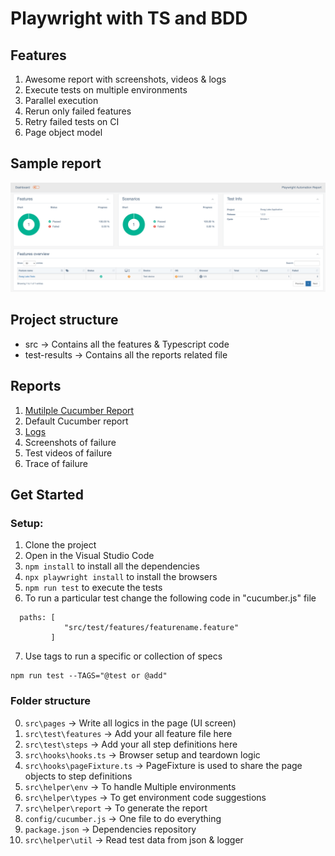 # Playwright with TS and BDD

## Features

1. Awesome report with screenshots, videos & logs
2. Execute tests on multiple environments 
3. Parallel execution
4. Rerun only failed features
5. Retry failed tests on CI
6. Page object model

## Sample report
![image](https://github.com/Nilendra82/playwright-cucumber-ts-framework/blob/e53d9779263c2a3f48712df30e4e37271719f3f6/report.png)

## Project structure

- src -> Contains all the features & Typescript code
- test-results -> Contains all the reports related file

## Reports

1. [Mutilple Cucumber Report](https://github.com/WasiqB/multiple-cucumber-html-reporter)
2. Default Cucumber report
3. [Logs](https://www.npmjs.com/package/winston)
4. Screenshots of failure
5. Test videos of failure
6. Trace of failure

## Get Started

### Setup:

1. Clone the project
2. Open in the Visual Studio Code
3. `npm install` to install all the dependencies
4. `npx playwright install` to install the browsers
5. `npm run test` to execute the tests
6. To run a particular test change the following code in "cucumber.js" file 
```
  paths: [
            "src/test/features/featurename.feature"
         ] 
```
7. Use tags to run a specific or collection of specs
```
npm run test --TAGS="@test or @add"
```

### Folder structure
0. `src\pages` -> Write all logics in the page (UI screen)
1. `src\test\features` -> Add your all feature file here
2. `src\test\steps` -> Add your all step definitions here
3. `src\hooks\hooks.ts` -> Browser setup and teardown logic
4. `src\hooks\pageFixture.ts` -> PageFixture is used to share the page objects to step definitions
5. `src\helper\env` -> To handle Multiple environments
6. `src\helper\types` -> To get environment code suggestions
7. `src\helper\report` -> To generate the report
8. `config/cucumber.js` -> One file to do everything
9. `package.json` -> Dependencies repository
10. `src\helper\util` -> Read test data from json & logger
